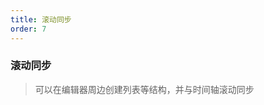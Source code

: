 ```yaml
---
title: 滚动同步
order: 7
---
```


### 滚动同步

> 可以在编辑器周边创建列表等结构，并与时间轴滚动同步

<code src="./index.tsx"></code>
